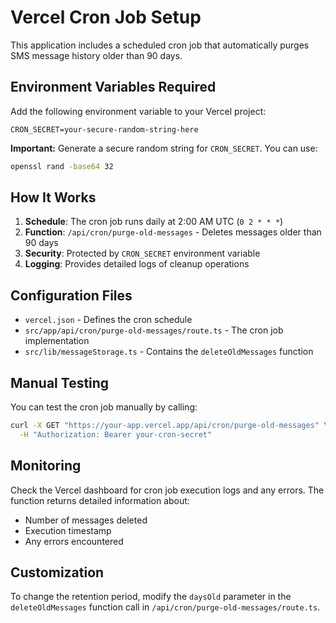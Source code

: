 # Vercel Cron Job Setup

This application includes a scheduled cron job that automatically purges SMS message history older than 90 days.

## Environment Variables Required

Add the following environment variable to your Vercel project:

```
CRON_SECRET=your-secure-random-string-here
```

**Important:** Generate a secure random string for `CRON_SECRET`. You can use:
```bash
openssl rand -base64 32
```

## How It Works

1. **Schedule**: The cron job runs daily at 2:00 AM UTC (`0 2 * * *`)
2. **Function**: `/api/cron/purge-old-messages` - Deletes messages older than 90 days
3. **Security**: Protected by `CRON_SECRET` environment variable
4. **Logging**: Provides detailed logs of cleanup operations

## Configuration Files

- `vercel.json` - Defines the cron schedule
- `src/app/api/cron/purge-old-messages/route.ts` - The cron job implementation
- `src/lib/messageStorage.ts` - Contains the `deleteOldMessages` function

## Manual Testing

You can test the cron job manually by calling:
```bash
curl -X GET "https://your-app.vercel.app/api/cron/purge-old-messages" \
  -H "Authorization: Bearer your-cron-secret"
```

## Monitoring

Check the Vercel dashboard for cron job execution logs and any errors. The function returns detailed information about:
- Number of messages deleted
- Execution timestamp
- Any errors encountered

## Customization

To change the retention period, modify the `daysOld` parameter in the `deleteOldMessages` function call in `/api/cron/purge-old-messages/route.ts`.
